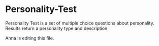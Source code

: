 # Personality-Test
Personality Test is a set of multiple choice questions about personality. Results return a personality type and description.

Anna is editing this file. 
